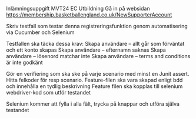 Inlämningsuppgift MVT24 EC Utbildning
Gå in på websidan https://membership.basketballengland.co.uk/NewSupporterAccount

Skriv testfall som testar denna registreringsfunktion genom automatisering via Cucumber och Selenium

Testfallen ska täcka dessa krav:
Skapa användare – allt går som förväntat och ett konto skapas
Skapa användare – efternamn saknas
Skapa användare – lösenord matchar inte
Skapa användare – terms and conditions är inte godkänt

Gör en verifiering som ska ske på varje scenario med minst en Junit assert. Hitta felkoder för resp scenario.
Feature-filen ska vara skapad enligt bdd och innehålla en tydlig beskrivning
Feature filen ska kopplas till selenium webdriver-kod som utför testandet

Selenium kommer att fylla i alla fält, trycka på knappar och utföra själva testandet

